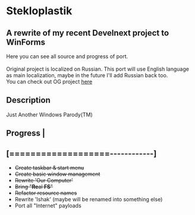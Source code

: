 # Stekloplastik
## A rewrite of my recent Develnext project to WinForms
Here you can see all source and progress of port. <br/>
<br/>
Original project is localized on Russian. This port will use English language as main localization, maybe in the future I'll add Russian back too. <br/>
You can check out OG project [here](https://github.com/localwhale20/Stekloplastik-DN)

## Description
Just Another Windows Parody(TM)

## Progress                        |
## [===================------------] <br/>
* ~~Create taskbar & start menu~~
* ~~Create basic window management~~
* ~~Rewrite 'Our Computer'~~
* ~~Bring "**Re**al **FS**"~~
* ~~Refactor resource names~~
* Rewrite 'Ishak' (maybe will be renamed into something else)
* Port all "Internet" payloads